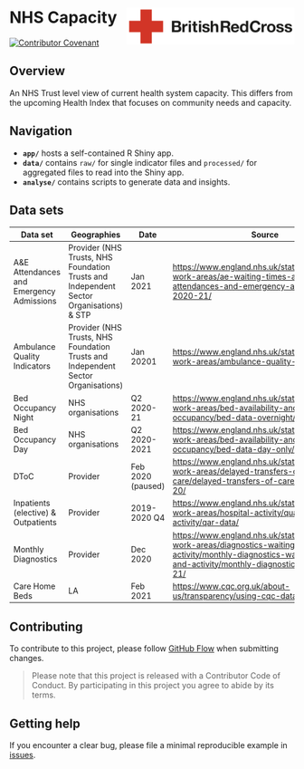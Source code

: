 # NHS Capacity <img src='figures/brc-logo.png' align="right" height ="65"/>

[![Contributor Covenant](https://img.shields.io/badge/Contributor%20Covenant-v2.0%20adopted-ff69b4.svg)](code_of_conduct.md)

## Overview
An NHS Trust level view of current health system capacity. This differs from the upcoming Health Index that focuses on community needs and capacity.

## Navigation

- **`app/`** hosts a self-contained R Shiny app.
- **`data/`** contains `raw/` for single indicator files and `processed/` for aggregated files to read into the Shiny app.
- **`analyse/`** contains scripts to generate data and insights.

## Data sets

Data set | Geographies | Date | Source | raw  
--- | --- | --- | --- | ---
A&E Attendances and Emergency Admissions | Provider (NHS Trusts, NHS Foundation Trusts and Independent Sector Organisations) & STP | Jan 2021 | https://www.england.nhs.uk/statistics/statistical-work-areas/ae-waiting-times-and-activity/ae-attendances-and-emergency-admissions-2020-21/ | https://www.england.nhs.uk/statistics/wp-content/uploads/sites/2/2021/02/January-2021-AE-by-provider-O64J2.xls  
Ambulance Quality Indicators | Provider (NHS Trusts, NHS Foundation Trusts and Independent Sector Organisations) | Jan 20201 | https://www.england.nhs.uk/statistics/statistical-work-areas/ambulance-quality-indicators/ | https://www.england.nhs.uk/statistics/wp-content/uploads/sites/2/2021/02/AmbSYS-for-Jan-2021.xlsx  
Bed Occupancy Night | NHS organisations | Q2 2020-21 | https://www.england.nhs.uk/statistics/statistical-work-areas/bed-availability-and-occupancy/bed-data-overnight/ | https://www.england.nhs.uk/statistics/wp-content/uploads/sites/2/2020/11/Beds-Open-Overnight-Web_File-Final-DE5WC.xlsx  
Bed Occupancy Day | NHS organisations | Q2 2020-2021 | https://www.england.nhs.uk/statistics/statistical-work-areas/bed-availability-and-occupancy/bed-data-day-only/ | https://www.england.nhs.uk/statistics/wp-content/uploads/sites/2/2020/11/Beds-Open-Day-Only-Web_File-Final-DE5WC.xlsx  
DToC | Provider | Feb 2020 (paused) | https://www.england.nhs.uk/statistics/statistical-work-areas/delayed-transfers-of-care/delayed-transfers-of-care-data-2019-20/ | https://www.england.nhs.uk/statistics/wp-content/uploads/sites/2/2020/09/Trust-Type-B-February-2020-4W5PA.xls  
Inpatients (elective) & Outpatients | Provider | 2019-2020 Q4 | https://www.england.nhs.uk/statistics/statistical-work-areas/hospital-activity/quarterly-hospital-activity/qar-data/ | https://www.england.nhs.uk/statistics/wp-content/uploads/sites/2/2020/05/QAR-PROV-Web-1920-Q4-aIu8F.xls  
Monthly Diagnostics | Provider | Dec 2020 | https://www.england.nhs.uk/statistics/statistical-work-areas/diagnostics-waiting-times-and-activity/monthly-diagnostics-waiting-times-and-activity/monthly-diagnostics-data-2020-21/ | https://www.england.nhs.uk/statistics/wp-content/uploads/sites/2/2021/02/Monthly-Diagnostics-Web-File-Provider-December-2020_C9B31.xls  
Care Home Beds | LA | Feb 2021 | https://www.cqc.org.uk/about-us/transparency/using-cqc-data#directory | https://www.cqc.org.uk/sites/default/files/HSCA_Active_Locations_1_February_2021.xlsx  

## Contributing
To contribute to this project, please follow [GitHub Flow](https://guides.github.com/introduction/flow/) when submitting changes.

> Please note that this project is released with a Contributor Code of Conduct. By participating in this project you agree to abide by its terms.

## Getting help
If you encounter a clear bug, please file a minimal reproducible example in [issues](https://github.com/britishredcrosssociety/local-lockdown/issues).